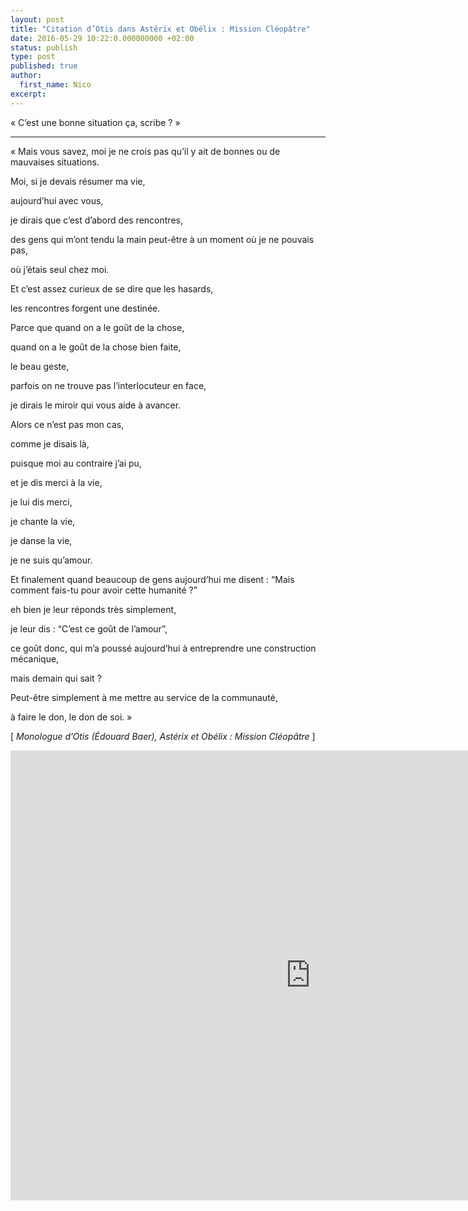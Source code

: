 ```yaml
---
layout: post
title: "Citation d’Otis dans Astérix et Obélix : Mission Cléopâtre"
date: 2016-05-29 10:22:0.000000000 +02:00
status: publish
type: post
published: true
author:
  first_name: Nico
excerpt:
---
```


« C’est une bonne situation ça, scribe ? »

---

« Mais vous savez, moi je ne crois pas qu’il y ait de bonnes ou de mauvaises situations.

Moi, si je devais résumer ma vie,

aujourd’hui avec vous,

je dirais que c’est d’abord des rencontres,

des gens qui m’ont tendu la main peut-être à un moment où je ne pouvais pas,

où j’étais seul chez moi.

Et c’est assez curieux de se dire que les hasards,

les rencontres forgent une destinée.

Parce que quand on a le goût de la chose,

quand on a le goût de la chose bien faite,

le beau geste,

parfois on ne trouve pas l’interlocuteur en face,

je dirais le miroir qui vous aide à avancer.

Alors ce n’est pas mon cas,

comme je disais là,

puisque moi au contraire j’ai pu,

et je dis merci à la vie,

je lui dis merci,

je chante la vie,

je danse la vie,

je ne suis qu’amour.

Et finalement quand beaucoup de gens aujourd’hui me disent : “Mais comment fais-tu pour avoir cette humanité ?”

eh bien je leur réponds très simplement,

je leur dis : “C’est ce goût de l’amour”,

ce goût donc, qui m’a poussé aujourd’hui à entreprendre une construction mécanique,

mais demain qui sait ?

Peut-être simplement à me mettre au service de la communauté,

à faire le don, le don de soi. »

[ *Monologue d’Otis (Édouard Baer), Astérix et Obélix : Mission Cléopâtre* ]

<iframe width="960" height="720" src="https://www.youtube.com/embed/AMij3xjEW-A" frameborder="0" allowfullscreen></iframe>

